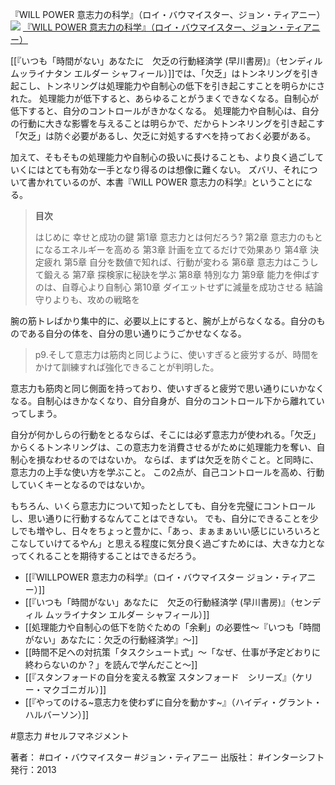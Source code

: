 『WILL POWER 意志力の科学』（ロイ・バウマイスター、ジョン・ティアニー）
[![](https://images-na.ssl-images-amazon.com/images/I/41Uj4gAq0PL._SX351_BO1204203200_.jpg)](http://www.amazon.co.jp/exec/obidos/asin/4772695354/choiyaki81-22/)
[『WILL POWER 意志力の科学』（ロイ・バウマイスター、ジョン・ティアニー）](http://www.amazon.co.jp/exec/obidos/asin/4772695354/choiyaki81-22/)

[[『いつも「時間がない」あなたに　欠乏の行動経済学 (早川書房)』（センディル ムッライナタン エルダー シャフィール）]]では、「欠乏」はトンネリングを引き起こし、トンネリングは処理能力や自制心の低下を引き起こすことを明らかにされた。
処理能力が低下すると、あらゆることがうまくできなくなる。自制心が低下すると、自分のコントロールがきかなくなる。
処理能力や自制心は、自分の行動に大きな影響を与えることは明らかで、だからトンネリングを引き起こす「欠乏」は防ぐ必要があるし、欠乏に対処するすべを持っておく必要がある。

加えて、そもそもの処理能力や自制心の扱いに長けることも、より良く過ごしていくにはとても有効な一手となり得るのは想像に難くない。
ズバリ、それについて書かれているのが、本書『WILL POWER 意志力の科学』ということになる。

> **目次** 
> 
> はじめに 幸せと成功の鍵
> 第1章 意志力とは何だろう? 
> 第2章 意志力のもとになるエネルギーを高める
> 第3章 計画を立てるだけで効果あり
> 第4章 決定疲れ
> 第5章 自分を数値で知れば、行動が変わる
> 第6章 意志力はこうして鍛える
> 第7章 探検家に秘訣を学ぶ
> 第8章 特別な力
> 第9章 能力を伸ばすのは、自尊心より自制心
> 第10章 ダイエットせずに減量を成功させる
> 結論 守りよりも、攻めの戦略を

腕の筋トレばかり集中的に、必要以上にすると、腕が上がらなくなる。自分のものである自分の体を、自分の思い通りにうごかせなくなる。

> p9.そして意志力は筋肉と同じように、使いすぎると疲労するが、時間をかけて訓練すれば強化できることが判明した。

意志力も筋肉と同じ側面を持っており、使いすぎると疲労で思い通りにいかなくなる。自制心はきかなくなり、自分自身が、自分のコントロール下から離れていってしまう。

自分が何かしらの行動をとるならば、そこには必ず意志力が使われる。「欠乏」からくるトンネリングは、この意志力を消費させるがために処理能力を奪い、自制心を損なわせるのではないか。
ならば、まずは欠乏を防ぐこと。と同時に、意志力の上手な使い方を学ぶこと。
この2点が、自己コントロールを高め、行動していくキーとなるのではないか。

もちろん、いくら意志力について知ったとしても、自分を完璧にコントロールし、思い通りに行動するなんてことはできない。
でも、自分にできることを少しでも増やし、日々をちょっと豊かに、「あっ、まぁまぁいい感じにいろいろとこなしていけてるやん」と思える程度に気分良く過ごすためには、大きな力となってくれることを期待することはできるだろう。

- [[『WILLPOWER 意志力の科学』（ロイ・バウマイスター ジョン・ティアニー）]]
- [[『いつも「時間がない」あなたに　欠乏の行動経済学 (早川書房)』（センディル ムッライナタン エルダー シャフィール）]]
- [[処理能力や自制心の低下を防ぐための「余剰」の必要性〜『いつも「時間がない」あなたに：欠乏の行動経済学』〜]]
- [[時間不足への対抗策「タスクシュート式」〜「なぜ、仕事が予定どおりに終わらないのか？」を読んで学んだこと〜]]
- [[『スタンフォードの自分を変える教室 スタンフォード　シリーズ』（ケリー・マクゴニガル）]]
- [[『やってのける~意志力を使わずに自分を動かす~』（ハイディ・グラント・ハルバーソン）]]

#意志力 #セルフマネジメント 

著者： #ロイ・バウマイスター #ジョン・ティアニー 
出版社： #インターシフト 
発行：2013

